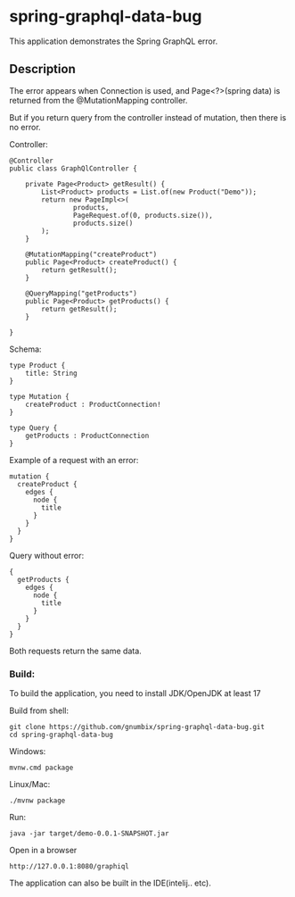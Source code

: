 # spring-graphql-data-bug
This application demonstrates the Spring GraphQL error.

## Description

The error appears when Connection is used, and Page<?>(spring data) is returned from the @MutationMapping controller.

But if you return query from the controller instead of mutation, then there is no error.


Controller:
```
@Controller
public class GraphQlController {

    private Page<Product> getResult() {
        List<Product> products = List.of(new Product("Demo"));
        return new PageImpl<>(
                products,
                PageRequest.of(0, products.size()),
                products.size()
        );
    }

    @MutationMapping("createProduct")
    public Page<Product> createProduct() {
        return getResult();
    }

    @QueryMapping("getProducts")
    public Page<Product> getProducts() {
        return getResult();
    }

}
```

Schema:
```
type Product {
    title: String
}

type Mutation {
    createProduct : ProductConnection!
}

type Query {
    getProducts : ProductConnection
}
```

Example of a request with an error:
```
mutation {
  createProduct {
    edges {
      node {
        title
      }
    } 
  }
}
```

Query without error:

```
{
  getProducts {
    edges {
      node {
        title
      } 
    } 
  } 
}
```

Both requests return the same data.



### Build:
To build the application, you need to install JDK/OpenJDK at least 17

Build from shell:
```
git clone https://github.com/gnumbix/spring-graphql-data-bug.git
cd spring-graphql-data-bug
```

Windows:

```mvnw.cmd package```

Linux/Mac:

```./mvnw package```

Run: 
```
java -jar target/demo-0.0.1-SNAPSHOT.jar
```

Open in a browser
```
http://127.0.0.1:8080/graphiql
```

The application can also be built in the IDE(intelij.. etc).

